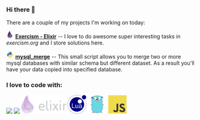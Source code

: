 ### Hi there 👋
There are a couple of my projects I'm working on today:

<img src="./images/elixir-original.svg" height="20px"> [**Exercism - Elixir**](https://github.com/liodnik/exercism-tasks-elixir) -- I love to do awesome super interesting tasks in *exercism.org* and I store solutions here.

<img src="./images/python-original.svg" height="20px"> [**mysql_merge**](https://github.com/logicnow/mysql_merge) -- This small script allows you to merge two or more mysql databases with similar schema but different dataset. As a result you'll have your data copied into specified database.

### I love to code with:
![]("./images/elixir-logo-dark.png")
<img src="./erlang-plain-wordmark.svg" height="50px">
<img src="./images/elixir-logo-dark.png" height="50px">
<img src="./images/lua-plain.svg" height="50px">
<img src="./images/go-original.svg" height="50px">
<img src="./images/javascript-original.svg" height="50px">
<!--
<img src="./images/csharp-original.svg" height="80px">
<img src="./images/rust-plain.svg" height="50px">
<img src="./images/python-original.svg" height="80px">
-->
<!--
**liodnik/liodnik** is a ✨ _special_ ✨ repository because its `README.md` (this file) appears on your GitHub profile.

Here are some ideas to get you started:

- 🔭 I’m currently working on ...
- 🌱 I’m currently learning Elixir and Rust.
- 👯 I’m looking to collaborate on ...
- 🤔 I’m looking for help with ...
- 💬 Ask me about ...
- 📫 How to reach me: ...
- 😄 Pronouns: ...
- ⚡ Fun fact: ...
-->
